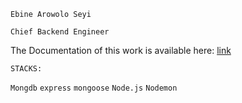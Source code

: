 

``Ebine Arowolo Seyi``


``Chief Backend Engineer``



The Documentation of this work is available here: [link](https://documenter.getpostman.com/view/18447128/2s8YzZNeDZ)




``STACKS:``

`Mongdb`
`express`
`mongoose`
`Node.js`
`Nodemon`


